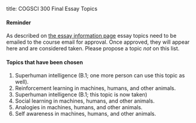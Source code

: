 title: COGSCI 300 Final Essay Topics

#### Reminder

As described on [the essay information page](cogsci-300-essay-information.html) essay topics need to be emailed to the course email for approval. Once approved, they will appear here and are considered taken.  Please propose a topic *not* on this list.

#### Topics that have been chosen

1. Superhuman intelligence (B.1; one more person can use this topic as well).
2. Reinforcement learning in machines, humans, and other animals.
3. Superhuman intelligence (B.1; this topic is now taken)
4. Social learning in machines, humans, and other animals.
5. Analogies in machines, humans, and other animals.
6. Self awareness in machines, humans, and other animals.
